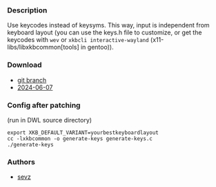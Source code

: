 ### Description
Use keycodes instead of keysyms. This way, input is independent from keyboard layout (you can use the keys.h file to customize, or get the keycodes with `wev` or `xkbcli interactive-wayland` (x11-libs/libxkbcommon[tools] in gentoo)).

### Download
- [git branch](https://codeberg.org/sevz/dwl/src/branch/keycodes)
- [2024-06-07](https://codeberg.org/dwl/dwl-patches/raw/branch/main/patches/keycodes/keycodes.patch)

### Config after patching 
(run in DWL source directory)
```
export XKB_DEFAULT_VARIANT=yourbestkeyboardlayout
cc -lxkbcommon -o generate-keys generate-keys.c
./generate-keys
```

### Authors
- [sevz](https://codeberg.org/sevz)
